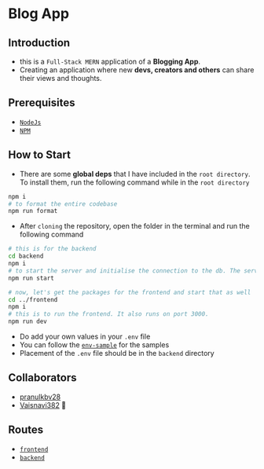 # Blog App

## Introduction

- this is a `Full-Stack MERN` application of a **Blogging App**.
- Creating an application where new **devs, creators and others** can share their views and thoughts.

## Prerequisites

- [`NodeJs`](https://nodejs.org/en/download/)
- [`NPM`](https://www.npmjs.com/)

## How to Start

- There are some **global deps** that I have included in the `root directory`. To install them, run the following command while in the `root directory`

```bash
npm i
# to format the entire codebase
npm run format
```

- After `cloning` the repository, open the folder in the terminal and run the following command

```bash
# this is for the backend
cd backend
npm i
# to start the server and initialise the connection to the db. The server is running on port 8000
npm run start

# now, let's get the packages for the frontend and start that as well
cd ../frontend
npm i
# this is to run the frontend. It also runs on port 3000.
npm run dev
```

- Do add your own values in your `.env` file
- You can follow the [`env-sample`](./backend/env-sample) for the samples
- Placement of the `.env` file should be in the `backend` directory

## Collaborators

- [pranulkbv28](https://github.com/pranulkbv28)
- [Vaisnavi382](https://github.com/Vaisnavi382) 💖

## Routes

- [`frontend`](https://github.com/pranulkbv28/Blog-App/tree/main/frontend)
- [`backend`](https://github.com/pranulkbv28/Blog-App/tree/main/backend)
